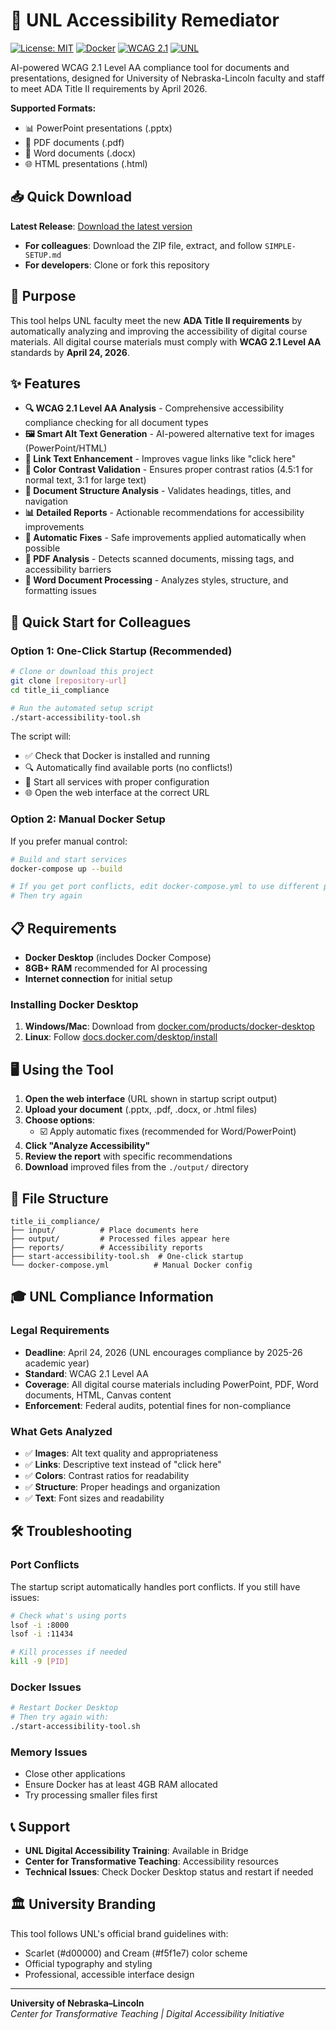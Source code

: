 # 🎯 UNL Accessibility Remediator

[![License: MIT](https://img.shields.io/badge/License-MIT-yellow.svg)](https://opensource.org/licenses/MIT)
[![Docker](https://img.shields.io/badge/Docker-Ready-blue.svg)](https://www.docker.com/)
[![WCAG 2.1](https://img.shields.io/badge/WCAG-2.1%20AA-green.svg)](https://www.w3.org/WAI/WCAG21/quickref/)
[![UNL](https://img.shields.io/badge/UNL-Accessibility-red.svg)](https://www.unl.edu)

AI-powered WCAG 2.1 Level AA compliance tool for documents and presentations, designed for University of Nebraska-Lincoln faculty and staff to meet ADA Title II requirements by April 2026.

**Supported Formats:**
- 📊 PowerPoint presentations (.pptx)
- 📄 PDF documents (.pdf) 
- 📝 Word documents (.docx)
- 🌐 HTML presentations (.html)

## 📥 Quick Download

**Latest Release**: [Download the latest version](https://github.com/YOUR_USERNAME/unl-accessibility-remediator/releases/latest)

- **For colleagues**: Download the ZIP file, extract, and follow `SIMPLE-SETUP.md`
- **For developers**: Clone or fork this repository

## 🎯 Purpose

This tool helps UNL faculty meet the new **ADA Title II requirements** by automatically analyzing and improving the accessibility of digital course materials. All digital course materials must comply with **WCAG 2.1 Level AA** standards by **April 24, 2026**.

## ✨ Features

- **🔍 WCAG 2.1 Level AA Analysis** - Comprehensive accessibility compliance checking for all document types
- **🖼️ Smart Alt Text Generation** - AI-powered alternative text for images (PowerPoint/HTML)
- **🔗 Link Text Enhancement** - Improves vague links like "click here"
- **🎨 Color Contrast Validation** - Ensures proper contrast ratios (4.5:1 for normal text, 3:1 for large text)
- **📝 Document Structure Analysis** - Validates headings, titles, and navigation
- **📊 Detailed Reports** - Actionable recommendations for accessibility improvements
- **🔧 Automatic Fixes** - Safe improvements applied automatically when possible
- **📄 PDF Analysis** - Detects scanned documents, missing tags, and accessibility barriers
- **📝 Word Document Processing** - Analyzes styles, structure, and formatting issues

## 🚀 Quick Start for Colleagues

### Option 1: One-Click Startup (Recommended)

```bash
# Clone or download this project
git clone [repository-url]
cd title_ii_compliance

# Run the automated setup script
./start-accessibility-tool.sh
```

The script will:
- ✅ Check that Docker is installed and running
- 🔍 Automatically find available ports (no conflicts!)
- 🚀 Start all services with proper configuration
- 🌐 Open the web interface at the correct URL

### Option 2: Manual Docker Setup

If you prefer manual control:

```bash
# Build and start services
docker-compose up --build

# If you get port conflicts, edit docker-compose.yml to use different ports
# Then try again
```

## 📋 Requirements

- **Docker Desktop** (includes Docker Compose)
- **8GB+ RAM** recommended for AI processing
- **Internet connection** for initial setup

### Installing Docker Desktop

1. **Windows/Mac**: Download from [docker.com/products/docker-desktop](https://www.docker.com/products/docker-desktop)
2. **Linux**: Follow [docs.docker.com/desktop/install](https://docs.docker.com/desktop/install/)

## 🖥️ Using the Tool

1. **Open the web interface** (URL shown in startup script output)
2. **Upload your document** (.pptx, .pdf, .docx, or .html files)
3. **Choose options**:
   - ☑️ Apply automatic fixes (recommended for Word/PowerPoint)
4. **Click "Analyze Accessibility"**
5. **Review the report** with specific recommendations
6. **Download** improved files from the `./output/` directory

## 📁 File Structure

```
title_ii_compliance/
├── input/          # Place documents here
├── output/         # Processed files appear here
├── reports/        # Accessibility reports
├── start-accessibility-tool.sh  # One-click startup
└── docker-compose.yml          # Manual Docker config
```

## 🎓 UNL Compliance Information

### Legal Requirements

- **Deadline**: April 24, 2026 (UNL encourages compliance by 2025-26 academic year)
- **Standard**: WCAG 2.1 Level AA
- **Coverage**: All digital course materials including PowerPoint, PDF, Word documents, HTML, Canvas content
- **Enforcement**: Federal audits, potential fines for non-compliance

### What Gets Analyzed

- ✅ **Images**: Alt text quality and appropriateness
- ✅ **Links**: Descriptive text instead of "click here"
- ✅ **Colors**: Contrast ratios for readability
- ✅ **Structure**: Proper headings and organization
- ✅ **Text**: Font sizes and readability

## 🛠️ Troubleshooting

### Port Conflicts
The startup script automatically handles port conflicts. If you still have issues:
```bash
# Check what's using ports
lsof -i :8000
lsof -i :11434

# Kill processes if needed
kill -9 [PID]
```

### Docker Issues
```bash
# Restart Docker Desktop
# Then try again with:
./start-accessibility-tool.sh
```

### Memory Issues
- Close other applications
- Ensure Docker has at least 4GB RAM allocated
- Try processing smaller files first

## 📞 Support

- **UNL Digital Accessibility Training**: Available in Bridge
- **Center for Transformative Teaching**: Accessibility resources
- **Technical Issues**: Check Docker Desktop status and restart if needed

## 🏛️ University Branding

This tool follows UNL's official brand guidelines with:
- Scarlet (#d00000) and Cream (#f5f1e7) color scheme
- Official typography and styling
- Professional, accessible interface design

---

**University of Nebraska–Lincoln**  
*Center for Transformative Teaching | Digital Accessibility Initiative*